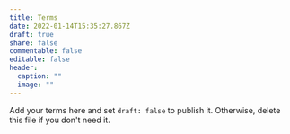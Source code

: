 ```yaml
---
title: Terms
date: 2022-01-14T15:35:27.867Z
draft: true
share: false
commentable: false
editable: false
header:
  caption: ""
  image: ""
---
```


Add your terms here and set `draft: false` to publish it. Otherwise, delete this file if you don't need it.
